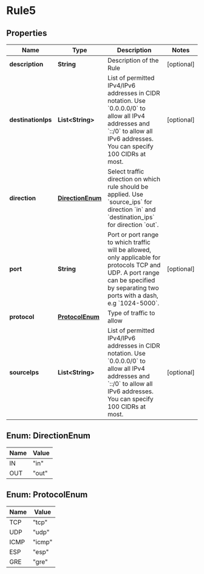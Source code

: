 

# Rule5


## Properties

| Name | Type | Description | Notes |
|------------ | ------------- | ------------- | -------------|
|**description** | **String** | Description of the Rule |  [optional] |
|**destinationIps** | **List&lt;String&gt;** | List of permitted IPv4/IPv6 addresses in CIDR notation. Use &#x60;0.0.0.0/0&#x60; to allow all IPv4 addresses and &#x60;::/0&#x60; to allow all IPv6 addresses. You can specify 100 CIDRs at most. |  [optional] |
|**direction** | [**DirectionEnum**](#DirectionEnum) | Select traffic direction on which rule should be applied. Use &#x60;source_ips&#x60; for direction &#x60;in&#x60; and &#x60;destination_ips&#x60; for direction &#x60;out&#x60;. |  |
|**port** | **String** | Port or port range to which traffic will be allowed, only applicable for protocols TCP and UDP. A port range can be specified by separating two ports with a dash, e.g &#x60;1024-5000&#x60;. |  [optional] |
|**protocol** | [**ProtocolEnum**](#ProtocolEnum) | Type of traffic to allow |  |
|**sourceIps** | **List&lt;String&gt;** | List of permitted IPv4/IPv6 addresses in CIDR notation. Use &#x60;0.0.0.0/0&#x60; to allow all IPv4 addresses and &#x60;::/0&#x60; to allow all IPv6 addresses. You can specify 100 CIDRs at most. |  [optional] |



## Enum: DirectionEnum

| Name | Value |
|---- | -----|
| IN | &quot;in&quot; |
| OUT | &quot;out&quot; |



## Enum: ProtocolEnum

| Name | Value |
|---- | -----|
| TCP | &quot;tcp&quot; |
| UDP | &quot;udp&quot; |
| ICMP | &quot;icmp&quot; |
| ESP | &quot;esp&quot; |
| GRE | &quot;gre&quot; |



